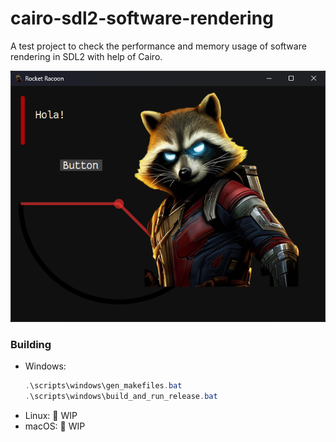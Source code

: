 # cairo-sdl2-software-rendering
A test project to check the performance and memory usage of software rendering in SDL2 with help of Cairo.

![Screenshot](screenshots/RocketRacoon.png)

### Building
- Windows:
  ```powershell
  .\scripts\windows\gen_makefiles.bat
  .\scripts\windows\build_and_run_release.bat
  ```
- Linux:
  🚧 WIP
- macOS:
  🚧 WIP
